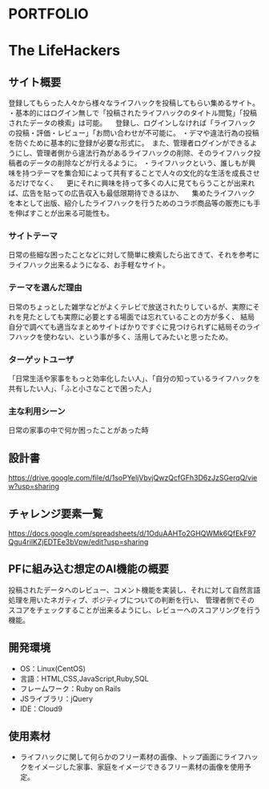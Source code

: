 # PORTFOLIO
# The LifeHackers

## サイト概要
登録してもらった人々から様々なライフハックを投稿してもらい集めるサイト。
・基本的にはログイン無しで「投稿されたライフハックのタイトル閲覧」「投稿されたデータの検索」は可能。
　登録し、ログインしなければ「ライフハックの投稿・評価・レビュー」「お問い合わせが不可能に。
・デマや違法行為の投稿を防ぐために基本的に登録が必要な形式に。　また、管理者ログインができるようにし、管理者側から違法行為があるライフハックの削除、そのライフハック投稿者のデータの削除などが行えるように。
・ライフハックという、誰しもが興味を持つテーマを集合知によって共有することで人々の文化的な生活を成長させるだけでなく、
　更にそれに興味を持って多くの人に見てもらうことが出来れば、広告を貼っての広告収入も最低限期待できるほか、
　集めたライフハックを本として出版、紹介したライフハックを行うためのコラボ商品等の販売にも手を伸ばすことが出来る可能性も。


### サイトテーマ
日常の些細な困ったことなどに対して簡単に検索したら出てきて、それを参考にライフハック出来るようになる、お手軽なサイト。

### テーマを選んだ理由
日常のちょっとした雑学などがよくテレビで放送されたりしているが、実際にそれを見たとしても実際に必要とする場面では忘れていることの方が多く、
結局自分で調べても適当なまとめサイトばかりですぐに見つけられずに結局そのライフハックを使わない、という事が多く、活用してみたいと思ったため。

### ターゲットユーザ
「日常生活や家事をもっと効率化したい人」、「自分の知っているライフハックを共有したい人」、「ふと小さなことで困った人」

### 主な利用シーン
日常の家事の中で何か困ったことがあった時

## 設計書
https://drive.google.com/file/d/1soPYeljVbvjQwzQcfGFh3D6zJzSGerqQ/view?usp=sharing

## チャレンジ要素一覧
https://docs.google.com/spreadsheets/d/1OduAAHTo2GHQWMk6QfEkF97Qgu4rilKZjEDTEe3bVpw/edit?usp=sharing

## PFに組み込む想定のAI機能の概要
投稿されたデータへのレビュー、コメント機能を実装し、それに対して自然言語処理を用いたネガティブ、ポジティブについての判断を行い、
管理者側でそのスコアをチェックすることが出来るようにし、レビューへのスコアリングを行う機能。

## 開発環境
- OS：Linux(CentOS)
- 言語：HTML,CSS,JavaScript,Ruby,SQL
- フレームワーク：Ruby on Rails
- JSライブラリ：jQuery
- IDE：Cloud9

## 使用素材
- ライフハックに関して何らかのフリー素材の画像、トップ画面にライフハックをイメージした家事、家庭をイメージできるフリー素材の画像を使用予定。
